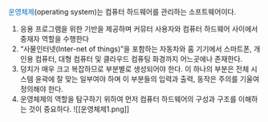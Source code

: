 <font color="#0070c0">운영체제</font>(operating system)는 컴퓨터 하드웨어를 관리하는 소프트웨어이다.

1. 응용 프로그램을 위한 기반을 제공하며 커뮤터 사용자와 컴퓨터 하드웨어 사이에서 중재자 역할을 수행한다
2. “사물인터넷(Inter-net of things)”을 포함하는 자동차와 홈 기기에서 스마트폰, 개인용 컴퓨터, 대형 컴퓨터 및 클라우드 컴퓨팅 화경까지 어느곳에나 존재한다.
3. 덩치가 매우 크고 복잡하므로 부분별로 생성되어야 한다. 이 하나의 부분은 전체 시스템 윤곽에 잘 맞는 일부여야 하며 이 부분들의 입력과 출력, 동작은 주의를 기울여 정의해야 한다.
4. 운영체제의 역할을 탐구하기 위하여 먼저 컴퓨터 하드웨어의 구성과 구조를 이해하는 것이 중요하다.
![[운영체제1.png]]